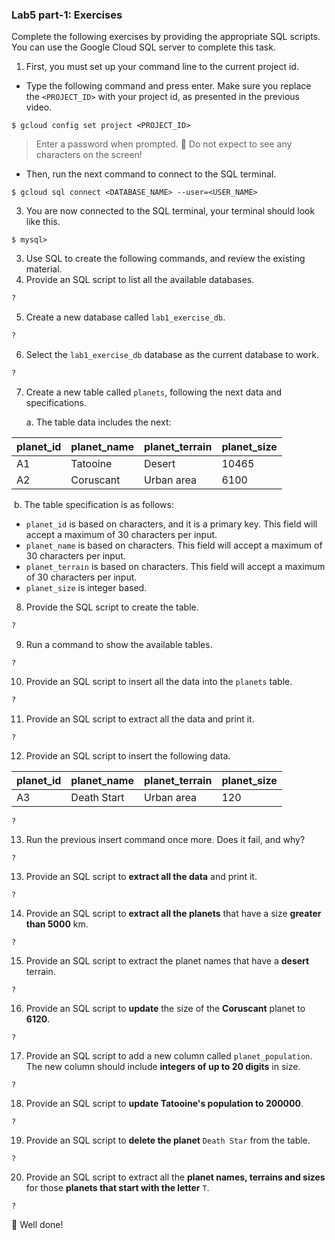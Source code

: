 ### Lab5 part-1: Exercises

Complete the following exercises by providing the appropriate SQL scripts. You can use the Google Cloud SQL server to complete this task.

1. First, you must set up your command line to the current project id.

* Type the following command and press enter. Make sure you replace the `<PROJECT_ID>` with your project id, as presented in the previous video.

```shell
$ gcloud config set project <PROJECT_ID>
```

>  Enter a password when prompted.
>  :rotating_light: Do not expect to see any characters on the screen! 

* Then, run the next command to connect to the SQL terminal.

```shell
$ gcloud sql connect <DATABASE_NAME> --user=<USER_NAME>
```

3. You are now connected to the SQL terminal, your terminal should look like this.

```shell
$ mysql>
```

3. Use SQL to create the following commands, and review the existing material.
4. Provide an SQL script to list all the available databases.

```sql
?
```

5. Create a new database called `lab1_exercise_db`.

```sql
?
```

6. Select the `lab1_exercise_db` database as the current database to work.

```sql
?
```

7. Create a new table called `planets`, following the next data and specifications.

   a. The table data includes the next:

| planet_id | planet_name | planet_terrain | planet_size |
| --------- | ----------- | -------------- | ----------- |
| A1        | Tatooine    | Desert         | 10465       |
| A2        | Coruscant   | Urban  area    | 6100        |

​	b. The table specification is as follows:

* `planet_id` is based on characters, and it is a primary key. This field will accept a maximum of 30 characters per input.
* `planet_name` is based on characters. This field will accept a maximum of 30 characters per input.
* `planet_terrain` is based on characters. This field will accept a maximum of 30 characters per input.
* `planet_size` is integer based.

8. Provide the SQL script to create the table.

```sql
?
```

9. Run a command to show the available tables.

```
?
```

10. Provide an SQL script to insert all the data into the `planets` table.

```sql
?
```

11. Provide an SQL script to extract all the data and print it.

```mysql
?
```

12. Provide an SQL script to insert the following data.

| planet_id | planet_name  | planet_terrain | planet_size |
| --------- | ------------ | -------------- | ----------- |
| A3        | Death  Start | Urban  area    | 120         |

```mysql
?
```

13. Run the previous insert command once more. Does it fail, and why?

```mysql
?
```

13. Provide an SQL script to **extract all the data** and print it.

```mysql
?
```

14. Provide an SQL script to **extract all the planets** that have a size **greater than 5000** km.

```mysql
?
```

15. Provide an SQL script to extract the planet names that have a **desert** terrain.

```mysql
?
```

16. Provide an SQL script to **update** the size of the **Coruscant** planet to **6120**.

```mysql
?
```

17. Provide an SQL script to add a new column called `planet_population`. The new column should include **integers of up to 20 digits** in size.

```mysql
?
```

18. Provide an SQL script to **update Tatooine's population to 200000**.

```mysql
?
```

19. Provide an SQL script to **delete the planet** `Death Star` from the table.

```mysql
?
```

20. Provide an SQL script to extract all the **planet names, terrains and sizes** for those **planets that start with the letter** `T`.

```mysql
?
```

:checkered_flag: Well done! 